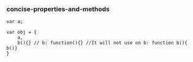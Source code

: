 ### concise-properties-and-methods
	var a;
	
	var obj = {
		a,
		b(){} // b: function(){} //It will not use on b: function b(){ b()}
	}
<!--stackedit_data:
eyJoaXN0b3J5IjpbNzc2NTE3NjY3XX0=
-->
